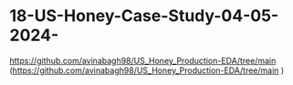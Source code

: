 # 18-US-Honey-Case-Study-04-05-2024-
https://github.com/avinabagh98/US_Honey_Production-EDA/tree/main (https://github.com/avinabagh98/US_Honey_Production-EDA/tree/main ) 
